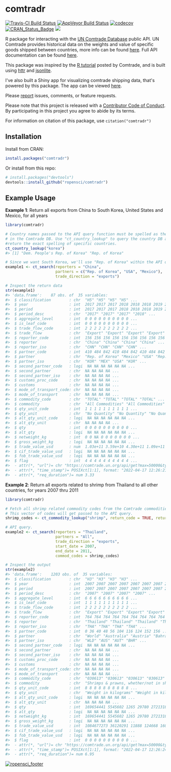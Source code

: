 
<!-- README.md is generated from README.Rmd. Please edit that file -->
comtradr
========

[![Travis-CI Build Status](https://travis-ci.org/ropensci/comtradr.svg?branch=master)](https://travis-ci.org/ropensci/comtradr) [![AppVeyor Build Status](https://ci.appveyor.com/api/projects/status/github/ropensci/comtradr?branch=master&svg=true)](https://ci.appveyor.com/project/ropensci/comtradr) [![codecov](https://codecov.io/github/ropensci/comtradr/branch/master/graphs/badge.svg)](https://codecov.io/github/ropensci/comtradr) [![CRAN\_Status\_Badge](https://www.r-pkg.org/badges/version/comtradr)](https://cran.r-project.org/package=comtradr) [![](https://badges.ropensci.org/141_status.svg)](https://github.com/ropensci/onboarding/issues/141)

R package for interacting with the [UN Comtrade Database](https://comtrade.un.org/data/) public API. UN Comtrade provides historical data on the weights and value of specific goods shipped between countries, more info can be found [here](https://comtrade.un.org/). Full API documentation can be found [here](https://comtrade.un.org/data/doc/api/).

This package was inspired by the [R tutorial](https://comtrade.un.org/data/Doc/api/ex/r) posted by Comtrade, and is built using [httr](https://CRAN.R-project.org/package=httr) and [jsonlite](https://CRAN.R-project.org/package=jsonlite).

I've also built a Shiny app for visualizing comtrade shipping data, that's powered by this package. The app can be viewed [here](https://chrismuir.shinyapps.io/comtrade_plot_shinyapp/).

Please [report](https://github.com/ropensci/comtradr/issues) issues, comments, or feature requests.

Please note that this project is released with a [Contributor Code of Conduct](CONDUCT.md). By participating in this project you agree to abide by its terms.

For information on citation of this package, use `citation("comtradr")`

Installation
------------

Install from CRAN:

``` r
install.packages("comtradr")
```

Or install from this repo:

``` r
# install.packages("devtools")
devtools::install_github("ropensci/comtradr")
```

Example Usage
-------------

**Example 1**: Return all exports from China to South Korea, United States and Mexico, for all years

``` r
library(comtradr)

# Country names passed to the API query function must be spelled as they appear 
# in the Comtrade DB. Use "ct_country_lookup" to query the country DB and 
#return the exact spelling of specific countries.
ct_country_lookup("korea")
#> [1] "Dem. People's Rep. of Korea" "Rep. of Korea"

# Since we want South Korea, we'll use "Rep. of Korea" within the API query.
example1 <- ct_search(reporters = "China", 
                      partners = c("Rep. of Korea", "USA", "Mexico"), 
                      trade_direction = "exports")

# Inspect the return data
str(example1)
#> 'data.frame':    87 obs. of  35 variables:
#>  $ classification        : chr  "H5" "H5" "H5" "H5" ...
#>  $ year                  : int  2017 2017 2017 2018 2018 2018 2019 2019 2019 2020 ...
#>  $ period                : int  2017 2017 2017 2018 2018 2018 2019 2019 2019 2020 ...
#>  $ period_desc           : chr  "2017" "2017" "2017" "2018" ...
#>  $ aggregate_level       : int  0 0 0 0 0 0 0 0 0 0 ...
#>  $ is_leaf_code          : int  0 0 0 0 0 0 0 0 0 0 ...
#>  $ trade_flow_code       : int  2 2 2 2 2 2 2 2 2 2 ...
#>  $ trade_flow            : chr  "Export" "Export" "Export" "Export" ...
#>  $ reporter_code         : int  156 156 156 156 156 156 156 156 156 156 ...
#>  $ reporter              : chr  "China" "China" "China" "China" ...
#>  $ reporter_iso          : chr  "CHN" "CHN" "CHN" "CHN" ...
#>  $ partner_code          : int  410 484 842 410 484 842 410 484 842 410 ...
#>  $ partner               : chr  "Rep. of Korea" "Mexico" "USA" "Rep. of Korea" ...
#>  $ partner_iso           : chr  "KOR" "MEX" "USA" "KOR" ...
#>  $ second_partner_code   : logi  NA NA NA NA NA NA ...
#>  $ second_partner        : chr  NA NA NA NA ...
#>  $ second_partner_iso    : chr  NA NA NA NA ...
#>  $ customs_proc_code     : chr  NA NA NA NA ...
#>  $ customs               : chr  NA NA NA NA ...
#>  $ mode_of_transport_code: chr  NA NA NA NA ...
#>  $ mode_of_transport     : chr  NA NA NA NA ...
#>  $ commodity_code        : chr  "TOTAL" "TOTAL" "TOTAL" "TOTAL" ...
#>  $ commodity             : chr  "All Commodities" "All Commodities" "All Commodities" "All Commodities" ...
#>  $ qty_unit_code         : int  1 1 1 1 1 1 1 1 1 1 ...
#>  $ qty_unit              : chr  "No Quantity" "No Quantity" "No Quantity" "No Quantity" ...
#>  $ alt_qty_unit_code     : logi  NA NA NA NA NA NA ...
#>  $ alt_qty_unit          : chr  NA NA NA NA ...
#>  $ qty                   : int  0 0 0 0 0 0 0 0 0 0 ...
#>  $ alt_qty               : logi  NA NA NA NA NA NA ...
#>  $ netweight_kg          : int  0 0 NA 0 0 0 0 0 0 0 ...
#>  $ gross_weight_kg       : logi  NA NA NA NA NA NA ...
#>  $ trade_value_usd       : num  1.03e+11 3.59e+10 4.30e+11 1.09e+11 4.41e+10 ...
#>  $ cif_trade_value_usd   : logi  NA NA NA NA NA NA ...
#>  $ fob_trade_value_usd   : logi  NA NA NA NA NA NA ...
#>  $ flag                  : int  4 4 4 4 4 4 4 4 4 4 ...
#>  - attr(*, "url")= chr "https://comtrade.un.org/api/get?max=50000&type=C&freq=A&px=HS&ps=all&r=156&p=410%2C842%2C484&rg=2&cc=TOTAL&head=H&fmt=json"
#>  - attr(*, "time_stamp")= POSIXct[1:1], format: "2022-04-17 12:26:21"
#>  - attr(*, "req_duration")= num 3.33
```

**Example 2**: Return all exports related to shrimp from Thailand to all other countries, for years 2007 thru 2011

``` r
library(comtradr)

# Fetch all shrimp related commodity codes from the Comtrade commodities DB. 
# This vector of codes will get passed to the API query.
shrimp_codes <- ct_commodity_lookup("shrimp", return_code = TRUE, return_char = TRUE)

# API query.
example2 <- ct_search(reporters = "Thailand", 
                      partners = "All", 
                      trade_direction = "exports", 
                      start_date = 2007, 
                      end_date = 2011, 
                      commod_codes = shrimp_codes)

# Inspect the output
str(example2)
#> 'data.frame':    1203 obs. of  35 variables:
#>  $ classification        : chr  "H3" "H3" "H3" "H3" ...
#>  $ year                  : int  2007 2007 2007 2007 2007 2007 2007 2007 2007 2007 ...
#>  $ period                : int  2007 2007 2007 2007 2007 2007 2007 2007 2007 2007 ...
#>  $ period_desc           : chr  "2007" "2007" "2007" "2007" ...
#>  $ aggregate_level       : int  6 6 6 6 6 6 6 6 6 6 ...
#>  $ is_leaf_code          : int  1 1 1 1 1 1 1 1 1 1 ...
#>  $ trade_flow_code       : int  2 2 2 2 2 2 2 2 2 2 ...
#>  $ trade_flow            : chr  "Export" "Export" "Export" "Export" ...
#>  $ reporter_code         : int  764 764 764 764 764 764 764 764 764 764 ...
#>  $ reporter              : chr  "Thailand" "Thailand" "Thailand" "Thailand" ...
#>  $ reporter_iso          : chr  "THA" "THA" "THA" "THA" ...
#>  $ partner_code          : int  0 36 40 48 56 104 116 124 152 156 ...
#>  $ partner               : chr  "World" "Australia" "Austria" "Bahrain" ...
#>  $ partner_iso           : chr  "WLD" "AUS" "AUT" "BHR" ...
#>  $ second_partner_code   : logi  NA NA NA NA NA NA ...
#>  $ second_partner        : chr  NA NA NA NA ...
#>  $ second_partner_iso    : chr  NA NA NA NA ...
#>  $ customs_proc_code     : chr  NA NA NA NA ...
#>  $ customs               : chr  NA NA NA NA ...
#>  $ mode_of_transport_code: chr  NA NA NA NA ...
#>  $ mode_of_transport     : chr  NA NA NA NA ...
#>  $ commodity_code        : chr  "030613" "030613" "030613" "030613" ...
#>  $ commodity             : chr  "Shrimps & prawns, whether/not in shell, frozen" "Shrimps & prawns, whether/not in shell, frozen" "Shrimps & prawns, whether/not in shell, frozen" "Shrimps & prawns, whether/not in shell, frozen" ...
#>  $ qty_unit_code         : int  8 8 8 8 8 8 8 8 8 8 ...
#>  $ qty_unit              : chr  "Weight in kilograms" "Weight in kilograms" "Weight in kilograms" "Weight in kilograms" ...
#>  $ alt_qty_unit_code     : logi  NA NA NA NA NA NA ...
#>  $ alt_qty_unit          : chr  NA NA NA NA ...
#>  $ qty                   : int  169654441 5545602 1265 29780 2721318 750 8510 13088545 4930 3410678 ...
#>  $ alt_qty               : logi  NA NA NA NA NA NA ...
#>  $ netweight_kg          : int  169654441 5545602 1265 29780 2721318 750 8510 13088545 4930 3410678 ...
#>  $ gross_weight_kg       : logi  NA NA NA NA NA NA ...
#>  $ trade_value_usd       : int  1084677273 36120291 11888 124668 16061545 4521 74842 77292118 64218 18400152 ...
#>  $ cif_trade_value_usd   : logi  NA NA NA NA NA NA ...
#>  $ fob_trade_value_usd   : logi  NA NA NA NA NA NA ...
#>  $ flag                  : int  0 0 0 0 0 0 0 0 0 0 ...
#>  - attr(*, "url")= chr "https://comtrade.un.org/api/get?max=50000&type=C&freq=A&px=HS&ps=2007%2C2008%2C2009%2C2010%2C2011&r=764&p=all&r"| __truncated__
#>  - attr(*, "time_stamp")= POSIXct[1:1], format: "2022-04-17 12:26:24"
#>  - attr(*, "req_duration")= num 6.95
```

[![ropensci\_footer](https://ropensci.org/public_images/ropensci_footer.png)](https://ropensci.org)

